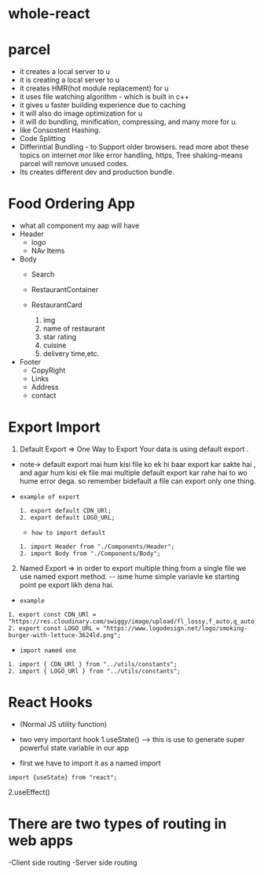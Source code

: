 # whole-react


# parcel 

- it creates a local server to u
- it is creating a local server to u
- it creates HMR(hot module replacement) for u
- it uses file watching algorithm - which is built in c++
- it gives u faster building experience due to caching
- it will also do image optimization for u
- it will do bundling, minification, compressing, and many more for u.
- like Consostent Hashing.
- Code Splitting
- Differintial Bundling - to Support older  browsers. read more abot these topics on internet mor like error handling, https, Tree shaking-means parcel will remove unused codes.
- Its creates different dev and production bundle.
# Food Ordering App

*  what all component my aap will have
* Header
    * logo
   * NAv Items
* Body
   * Search 
   * RestaurantContainer 
   * RestaurantCard

       1. img
       2. name of restaurant
       3. star rating
       4. cuisine 
       5. delivery time,etc.
* Footer
  *  CopyRight
   * Links
   * Address
   * contact

# Export Import

1. Default Export => One Way to Export Your data is using default export .
- note-> default export mai hum kisi file ko ek hi baar export kar sakte hai , and agar hum kisi ek file mai multiple default export kar rahe hai to wo hume error dega.
so remember bidefault a file can export only one thing.
* `example of export`

  ```properties
  1. export default CDN_URl;
  2. export default LOGO_URL;
  ```
    * `how to import default`
    ```properties
    1. import Header from "./Components/Header";
    2. import Body from "./Components/Body";
    ```
2. Named Export => in order to export multiple thing from a single file we use named export method.
-- isme hume simple variavle ke starting point pe export likh dena hai.

* `example`

```properties
1. export const CDN_URl = "https://res.cloudinary.com/swiggy/image/upload/fl_lossy,f_auto,q_auto,w_508,h_320,c_fill/";
2. export const LOGO_URL = "https://www.logodesign.net/logo/smoking-burger-with-lettuce-3624ld.png";

```
* `import named one`

```properties
1. import { CDN_URl } from "../utils/constants";
2. import { LOGO_URl } from "../utils/constants";
```
# React Hooks
* (Normal JS utility function)
- two very important hook
1.useState() --> this is use to generate super powerful state variable in our app
* first we have to import it as a named import
```properties
import {useState} from "react";
```
2.useEffect()

# There are two types of routing in web apps

-Client side routing 
-Server side routing